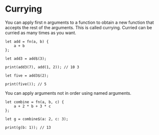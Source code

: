 # Currying

You can apply first n arguments to a function to obtain a new function that accepts the rest of the arguments. This is called currying. Curried can be curried as many times as you want.

```frugurt
let add = fn(a, b) {
    a + b
};

let add3 = add$(3);

print(add3(7), add(1, 2)); // 10 3

let five = add3$(2);

print(five()); // 5
```

You can apply arguments not in order using named arguments.

```frugurt
let combine = fn(a, b, c) {
    a + 2 * b + 3 * c
};

let g = combine$(a: 2, c: 3);

print(g(b: 1)); // 13
```
